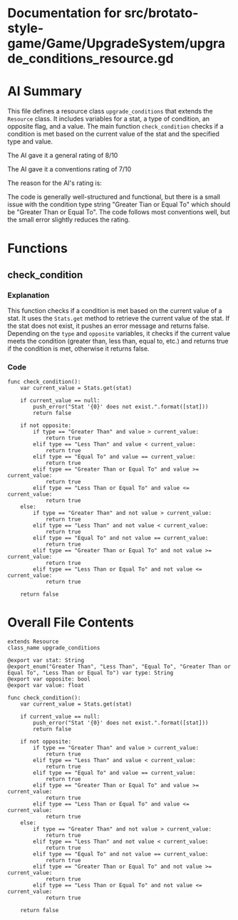 # Documentation for src/brotato-style-game/Game/UpgradeSystem/upgrade_conditions_resource.gd

# AI Summary
This file defines a resource class `upgrade_conditions` that extends the `Resource` class. It includes variables for a stat, a type of condition, an opposite flag, and a value. The main function `check_condition` checks if a condition is met based on the current value of the stat and the specified type and value.

The AI gave it a general rating of 8/10

The AI gave it a conventions rating of 7/10

The reason for the AI's rating is:

The code is generally well-structured and functional, but there is a small issue with the condition type string "Greater Tian or Equal To" which should be "Greater Than or Equal To". The code follows most conventions well, but the small error slightly reduces the rating.
# Functions

## check_condition
### Explanation
This function checks if a condition is met based on the current value of a stat. It uses the `Stats.get` method to retrieve the current value of the stat. If the stat does not exist, it pushes an error message and returns false. Depending on the `type` and `opposite` variables, it checks if the current value meets the condition (greater than, less than, equal to, etc.) and returns true if the condition is met, otherwise it returns false.
### Code
```gdscript
func check_condition():
	var current_value = Stats.get(stat)
	
	if current_value == null:
		push_error("Stat '{0}' does not exist.".format([stat]))
		return false
	
	if not opposite:
		if type == "Greater Than" and value > current_value:
			return true
		elif type == "Less Than" and value < current_value:
			return true
		elif type == "Equal To" and value == current_value:
			return true
		elif type == "Greater Than or Equal To" and value >= current_value:
			return true
		elif type == "Less Than or Equal To" and value <= current_value:
			return true
	else:
		if type == "Greater Than" and not value > current_value:
			return true
		elif type == "Less Than" and not value < current_value:
			return true
		elif type == "Equal To" and not value == current_value:
			return true
		elif type == "Greater Than or Equal To" and not value >= current_value:
			return true
		elif type == "Less Than or Equal To" and not value <= current_value:
			return true
	
	return false
```
# Overall File Contents
```gdscript
extends Resource
class_name upgrade_conditions

@export var stat: String
@export_enum("Greater Than", "Less Than", "Equal To", "Greater Than or Equal To", "Less Than or Equal To") var type: String
@export var opposite: bool
@export var value: float

func check_condition():
	var current_value = Stats.get(stat)
	
	if current_value == null:
		push_error("Stat '{0}' does not exist.".format([stat]))
		return false
	
	if not opposite:
		if type == "Greater Than" and value > current_value:
			return true
		elif type == "Less Than" and value < current_value:
			return true
		elif type == "Equal To" and value == current_value:
			return true
		elif type == "Greater Than or Equal To" and value >= current_value:
			return true
		elif type == "Less Than or Equal To" and value <= current_value:
			return true
	else:
		if type == "Greater Than" and not value > current_value:
			return true
		elif type == "Less Than" and not value < current_value:
			return true
		elif type == "Equal To" and not value == current_value:
			return true
		elif type == "Greater Than or Equal To" and not value >= current_value:
			return true
		elif type == "Less Than or Equal To" and not value <= current_value:
			return true
	
	return false

```
